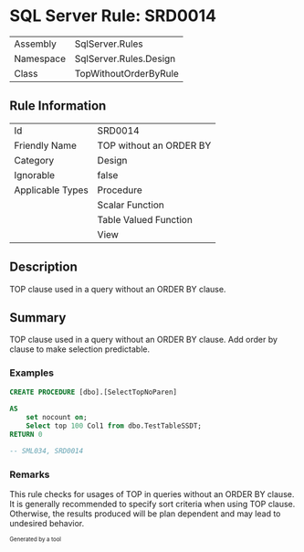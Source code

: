 ﻿# SQL Server Rule: SRD0014
  
|    |    |
|----|----|
| Assembly | SqlServer.Rules |
| Namespace | SqlServer.Rules.Design |
| Class | TopWithoutOrderByRule |
  
## Rule Information
  
|    |    |
|----|----|
| Id | SRD0014 |
| Friendly Name | TOP without an ORDER BY |
| Category | Design |
| Ignorable | false |
| Applicable Types | Procedure  |
|   | Scalar Function |
|   | Table Valued Function |
|   | View |
  
## Description
  
TOP clause used in a query without an ORDER BY clause.
  
## Summary
  
TOP clause used in a query without an ORDER BY clause. Add order by clause to make selection predictable.
  
### Examples
  
```sql
CREATE PROCEDURE [dbo].[SelectTopNoParen]
	
AS
	set nocount on;
	Select top 100 Col1 from dbo.TestTableSSDT;
RETURN 0

-- SML034, SRD0014
```
  
### Remarks
  
This rule checks for usages of TOP in queries without an ORDER BY clause.
It is generally recommended to specify sort criteria when using TOP clause. Otherwise, the
results produced will be plan dependent and may lead to undesired behavior.
  
<sub><sup>Generated by a tool</sup></sub>
